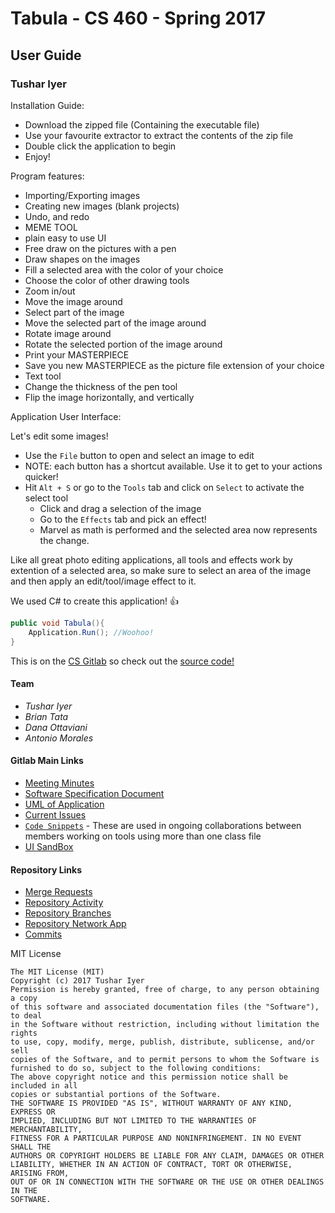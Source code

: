 # Tabula - CS 460 - Spring 2017
## User Guide

### Tushar Iyer


Installation Guide:

 * Download the zipped file (Containing the executable file)
 * Use your favourite extractor to extract the contents of the zip file
 * Double click the application to begin
 * Enjoy!

Program features:

 * Importing/Exporting images
 * Creating new images (blank projects)
 * Undo, and redo
 * MEME TOOL
 * plain easy to use UI
 * Free draw on the pictures with a pen
 * Draw shapes on the images
 * Fill a selected area with the color of your choice
 * Choose the color of other drawing tools
 * Zoom in/out
 * Move the image around
 * Select part of the image
 * Move the selected part of the image around
 * Rotate image around
 * Rotate the selected portion of the image around
 * Print your MASTERPIECE
 * Save you new MASTERPIECE as the picture file extension of your choice
 * Text tool
 * Change the thickness of the pen tool
 * Flip the image horizontally, and vertically


Application User Interface:

Let's edit some images!

 * Use the `File` button to open and select an image to edit
 * NOTE: each button has a shortcut available. Use it to get to your actions quicker!
 * Hit `Alt + S` or go to the `Tools` tab and click on `Select` to activate the select tool
 	* Click and drag a selection of the image
 	* Go to the `Effects` tab and pick an effect!
 	* Marvel as math is performed and the selected area now represents the change.

Like all great photo editing applications, all tools and effects work by extention of a selected area, so make sure to select an area of the image and then apply an edit/tool/image effect to it.

We used C# to create this application! :+1:

```c#
public void Tabula(){
	Application.Run(); //Woohoo!
}
```

This is on the [CS Gitlab](https://git.cs.hartford.edu/tiyer/CS460App/tree/master/Tabula/Tabula) so check out the [source code!](https://git.cs.hartford.edu/tiyer/CS460App/tree/master/Tabula/Tabula)


#### Team
* *Tushar Iyer*
* *Brian Tata*
* *Dana Ottaviani*
* *Antonio Morales*

#### Gitlab Main Links
* [Meeting Minutes](https://git.cs.hartford.edu/tiyer/CS460App/wikis/meeting-minutes)
* [Software Specification Document](https://git.cs.hartford.edu/tiyer/CS460App/wikis/software-specification-document)
* [UML of Application](https://git.cs.hartford.edu/tiyer/CS460App/wikis/uml)
* [Current Issues](https://git.cs.hartford.edu/tiyer/CS460App/issues)
* [`Code Snippets`](https://git.cs.hartford.edu/tiyer/CS460App/snippets) - These are used in ongoing collaborations between members working on tools using more than one class file
* [UI SandBox]()

#### Repository Links
* [Merge Requests](https://git.cs.hartford.edu/tiyer/CS460App/merge_requests)
* [Repository Activity](https://git.cs.hartford.edu/tiyer/CS460App/activity)
* [Repository Branches](https://git.cs.hartford.edu/tiyer/CS460App/branches)
* [Repository Network App](https://git.cs.hartford.edu/tiyer/CS460App/network/master)
* [Commits](https://git.cs.hartford.edu/tiyer/CS460App/commits/master)

MIT License
    
    The MIT License (MIT)
    Copyright (c) 2017 Tushar Iyer
    Permission is hereby granted, free of charge, to any person obtaining a copy
    of this software and associated documentation files (the "Software"), to deal
    in the Software without restriction, including without limitation the rights
    to use, copy, modify, merge, publish, distribute, sublicense, and/or sell
    copies of the Software, and to permit persons to whom the Software is
    furnished to do so, subject to the following conditions:
    The above copyright notice and this permission notice shall be included in all
    copies or substantial portions of the Software.
    THE SOFTWARE IS PROVIDED "AS IS", WITHOUT WARRANTY OF ANY KIND, EXPRESS OR
    IMPLIED, INCLUDING BUT NOT LIMITED TO THE WARRANTIES OF MERCHANTABILITY,
    FITNESS FOR A PARTICULAR PURPOSE AND NONINFRINGEMENT. IN NO EVENT SHALL THE
    AUTHORS OR COPYRIGHT HOLDERS BE LIABLE FOR ANY CLAIM, DAMAGES OR OTHER
    LIABILITY, WHETHER IN AN ACTION OF CONTRACT, TORT OR OTHERWISE, ARISING FROM,
    OUT OF OR IN CONNECTION WITH THE SOFTWARE OR THE USE OR OTHER DEALINGS IN THE
    SOFTWARE.
    
